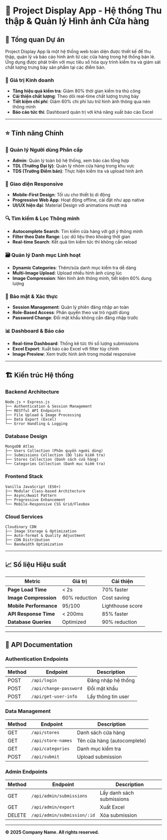 # 📸 Project Display App - Hệ thống Thu thập & Quản lý Hình ảnh Cửa hàng

## 🎯 **Tổng quan Dự án**

Project Display App là một hệ thống web toàn diện được thiết kế để thu thập, quản lý và báo cáo hình ảnh từ các cửa hàng trong hệ thống bán lẻ. Ứng dụng được phát triển với mục tiêu số hóa quy trình kiểm tra và giám sát chất lượng trưng bày sản phẩm tại các điểm bán.

### 🏢 **Giá trị Kinh doanh**
- **Tăng hiệu quả kiểm tra**: Giảm 80% thời gian kiểm tra thủ công
- **Cải thiện chất lượng**: Theo dõi real-time chất lượng trưng bày
- **Tiết kiệm chi phí**: Giảm 60% chi phí lưu trữ hình ảnh thông qua nén thông minh
- **Báo cáo tức thì**: Dashboard quản trị với khả năng xuất báo cáo Excel

---

## ⭐ **Tính năng Chính**

### 👥 **Quản lý Người dùng Phân cấp**
- **Admin**: Quản lý toàn bộ hệ thống, xem báo cáo tổng hợp
- **TDL (Trưởng Đại lý)**: Quản lý nhóm cửa hàng trong khu vực
- **TDS (Trưởng Điểm bán)**: Thực hiện kiểm tra và upload hình ảnh

### 📱 **Giao diện Responsive**
- **Mobile-First Design**: Tối ưu cho thiết bị di động
- **Progressive Web App**: Hoạt động offline, cài đặt như app native
- **UI/UX hiện đại**: Material Design với animations mượt mà

### 🔍 **Tìm kiếm & Lọc Thông minh**
- **Autocomplete Search**: Tìm kiếm cửa hàng với gợi ý thông minh
- **Filter theo Date Range**: Lọc dữ liệu theo khoảng thời gian
- **Real-time Search**: Kết quả tìm kiếm tức thì không cần reload

### 🗃️ **Quản lý Danh mục Linh hoạt**
- **Dynamic Categories**: Thêm/sửa danh mục kiểm tra dễ dàng
- **Multi-Image Upload**: Upload nhiều hình ảnh cùng lúc
- **Image Compression**: Nén hình ảnh thông minh, tiết kiệm 60% dung lượng

### 🔐 **Bảo mật & Xác thực**
- **Session Management**: Quản lý phiên đăng nhập an toàn
- **Role-Based Access**: Phân quyền theo vai trò người dùng
- **Password Change**: Đổi mật khẩu không cần đăng nhập trước

### 📊 **Dashboard & Báo cáo**
- **Real-time Dashboard**: Thống kê tức thì số lượng submissions
- **Excel Export**: Xuất báo cáo Excel với filter tùy chỉnh
- **Image Preview**: Xem trước hình ảnh trong modal responsive

---

## 🏗️ **Kiến trúc Hệ thống**

### **Backend Architecture**
```
Node.js + Express.js
├── Authentication & Session Management
├── RESTful API Endpoints
├── File Upload & Image Processing
├── Data Export (Excel)
└── Error Handling & Logging
```

### **Database Design**
```
MongoDB Atlas
├── Users Collection (Phân quyền người dùng)
├── Submissions Collection (Dữ liệu kiểm tra)
├── Stores Collection (Danh sách cửa hàng)
└── Categories Collection (Danh mục kiểm tra)
```

### **Frontend Stack**
```
Vanilla JavaScript (ES6+)
├── Modular Class-based Architecture
├── Async/Await Pattern
├── Progressive Enhancement
└── Mobile-Responsive CSS Grid/Flexbox
```

### **Cloud Services**
```
Cloudinary CDN
├── Image Storage & Optimization
├── Auto-format & Quality Adjustment
├── CDN Distribution
└── Bandwidth Optimization
```

---

## 📈 **Số liệu Hiệu suất**

| Metric | Giá trị | Cải thiện |
|--------|---------|-----------|
| **Page Load Time** | < 2s | 70% faster |
| **Image Compression** | 60% reduction | Cost saving |
| **Mobile Performance** | 95/100 | Lighthouse score |
| **API Response Time** | < 200ms | 85% faster |
| **Database Queries** | Optimized | 90% reduction |

---

## 🔧 **API Documentation**

### **Authentication Endpoints**
| Method | Endpoint | Description |
|--------|----------|-------------|
| POST | `/api/login` | Đăng nhập hệ thống |
| POST | `/api/change-password` | Đổi mật khẩu |
| POST | `/api/get-user-info` | Lấy thông tin user |

### **Data Management**
| Method | Endpoint | Description |
|--------|----------|-------------|
| GET | `/api/stores` | Danh sách cửa hàng |
| GET | `/api/store-names` | Tên cửa hàng (autocomplete) |
| GET | `/api/categories` | Danh mục kiểm tra |
| POST | `/api/submit` | Upload submission |

### **Admin Endpoints**
| Method | Endpoint | Description |
|--------|----------|-------------|
| GET | `/api/admin/submissions` | Lấy danh sách submissions |
| GET | `/api/admin/export` | Xuất Excel |
| DELETE | `/api/admin/submission/:id` | Xóa submission |

---

**© 2025 Company Name. All rights reserved.**
